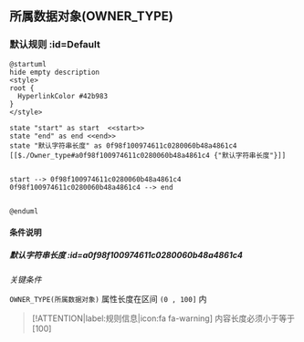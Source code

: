 ## 所属数据对象(OWNER_TYPE) <!-- {docsify-ignore-all} -->

   

### 默认规则 :id=Default

```plantuml
@startuml
hide empty description
<style>
root {
  HyperlinkColor #42b983
}
</style>

state "start" as start  <<start>>
state "end" as end <<end>>
state "默认字符串长度" as 0f98f100974611c0280060b48a4861c4 [[$./Owner_type#a0f98f100974611c0280060b48a4861c4 {"默认字符串长度"}]]


start --> 0f98f100974611c0280060b48a4861c4 
0f98f100974611c0280060b48a4861c4 --> end 


@enduml
```

#### 条件说明

##### 默认字符串长度 :id=a0f98f100974611c0280060b48a4861c4


*关键条件*


`OWNER_TYPE(所属数据对象)` 属性长度在区间 `(0 , 100]` 内

> [!ATTENTION|label:规则信息|icon:fa fa-warning]
> 内容长度必须小于等于[100]







